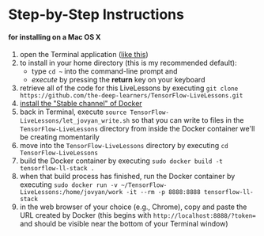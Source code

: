 # Step-by-Step Instructions
#### for installing on a Mac OS X

1. open the Terminal application ([like this](http://www.wikihow.com/Open-a-Terminal-Window-in-Mac))
2. to install in your home directory (this is my recommended default):
	* type `cd ~` into the command-line prompt and 
	* *execute* by pressing the **return** key on your keyboard
3. retrieve all of the code for this LiveLessons by executing `git clone https://github.com/the-deep-learners/TensorFlow-LiveLessons.git`
4. [install the "Stable channel" of Docker](https://docs.docker.com/docker-for-mac/install/)
5. back in Terminal, execute `source TensorFlow-LiveLessons/let_jovyan_write.sh` so that you can write to files in the `TensorFlow-LiveLessons` directory from inside the Docker container we'll be creating momentarily 
6. move into the `TensorFlow-LiveLessons` directory by executing `cd TensorFlow-LiveLessons`
7. build the Docker container by executing `sudo docker build -t tensorflow-ll-stack .`
8. when that build process has finished, run the Docker container by executing `sudo docker run -v ~/TensorFlow-LiveLessons:/home/jovyan/work -it --rm -p 8888:8888 tensorflow-ll-stack`
9. in the web browser of your choice (e.g., Chrome), copy and paste the URL created by Docker (this begins with `http://localhost:8888/?token=` and should be visible near the bottom of your Terminal window) 
